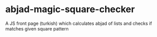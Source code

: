 # abjad-magic-square-checker
A JS front page (turkish) which calculates abjad of lists and checks if matches given square pattern
